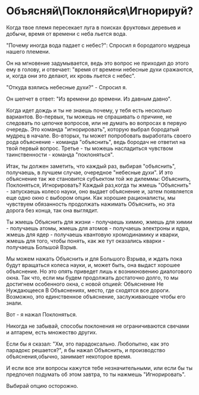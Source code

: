 # Объясняй\Поклоняйся\Игнорируй?
Когда твое племя пересекает луга в поисках фруктовых деревьев и добычи, время от времени с неба льется вода.

"Почему иногда вода падает с небес?": Спросил я бородатого мудреца нашего племени.

Он на мгновение задумывается, ведь это вопрос не приходил до этого ему в голову, и отвечает: "время от времени небесные духи сражаются, и, когда они это делают, их кровь льется с небес".

"Откуда взялись небесные духи?" - Спросил я.

Он шепчет в ответ: "Из времени до времени. Из давным давно".

Когда идет дождь и ты не знаешь почему, у тебя есть несколько вариантов. Во-первых, ты можешь не спрашивать о причине, не следовать по цепочке вопросов, или не думать во вопросах в первую очередь. Это команда "игнорировать", которую выбрал бородатый мудрец в начале. Во-вторых, ты может попробовать выработать своего рода объяснение - команда "объяснить", ведь бородач не ответил на твой первый вопрос. Третье - ты можешь насладиться чувством таинственности - команда "поклоняться".

Итак, ты должен заметить, что каждый раз, выбирая "объяснить", получаешь, в лучшем случае, очередное "небесные духи". И это объяснение так же становится субъектом той же дилеммы: Объяснить, Поклоняться, Игнорировать? Каждый раз,когда ты жмешь "Объяснить" - запускаешь колесо науки, оно выдает объяснение и, затем появляется еще одно окно с выбором опции. Как хорошие рационалисты, мы чувствуем обязанность продолжать нажимать Объяснить, но эта дорога без конца, так она выглядит.

Ты жмешь Объяснить для жизни - получаешь химию, жмешь для химии - получаешь атомы, жмешь для атомов - получаешь электроны и ядра, жмешь для ядер - получаешь квантовую хромодинамику и кварки, жмешь для того, чтобы понять, как же тут оказались кварки - получаешь Большой Взрыв.

Мы можем нажать Объяснить и для Большого Взрыва, и ждать пока будут вращаться колеса науки, и, может быть, она выдаст хорошее объяснение. Но это опять приведет лишь к возникновению диалогового окна. Так что, если мы будем продолжать достаточно долго, то мы достигнем особенного окна, с новой опцией: Объяснение Не Нуждающееся В Объяснениях, место, где сходятся все дороги. Возможно, это единственное объяснение, заслуживающее чтобы его знали.

Вот - я нажал Поклоняться.

Никогда не забывай, способы поклонения не ограничиваются свечами и алтарем, есть множество других.

Если бы я сказал: "Хм, это парадоксально. Любопытно, как это парадокс решается?", я бы нажал Объяснить, и производство объяснения,обычно, занимает некоторое время.

И если все эти вопросы кажутся тебе незначительными, или если бы ты предпочел подумать об этом завтра, то ты нажмешь "Игнорировать".

Выбирай опцию осторожно.